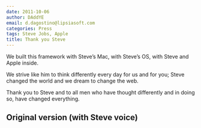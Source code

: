 ```yaml
---
date: 2011-10-06
author: DAddYE
email: d.dagostino@lipsiasoft.com
categories: Press
tags: Steve Jobs, Apple
title: Thank you Steve
---
```


We built this framework with Steve’s Mac, with Steve’s OS, with Steve and Apple inside.

We strive like him to think differently every day for us and for you; Steve changed the world and we dream to change the web.

Thank you to Steve and to all men who have thought differently and in doing so, have changed everything.

<break>

## Original version (with Steve voice)
